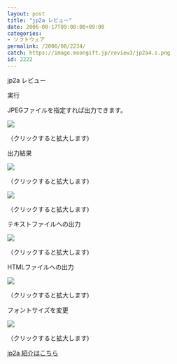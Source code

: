 ```yaml
---
layout: post
title: "jp2a レビュー"
date: 2006-08-17T09:00:00+09:00
categories:
- ソフトウェア
permalink: /2006/08/2234/
catch: https://image.moongift.jp/review3/jp2a4.s.png
id: 2222
---
```

jp2a レビュー  
<!--more-->

実行

  

JPEGファイルを指定すれば出力できます。

  

[![](https://image.moongift.jp/review3/jp2a1.s.png)](https://image.moongift.jp/review3/jp2a1.png)  
  
（クリックすると拡大します)

  

出力結果

  

[![](https://image.moongift.jp/review3/jp2a2.s.png)](https://image.moongift.jp/review3/jp2a2.png)  
  
（クリックすると拡大します)

  

[![](https://image.moongift.jp/review3/jp2a3.s.png)](https://image.moongift.jp/review3/jp2a3.png)  
  
（クリックすると拡大します)

  

テキストファイルへの出力

  

[![](https://image.moongift.jp/review3/jp2a4.s.png)](https://image.moongift.jp/review3/jp2a4.png)  
  
（クリックすると拡大します)

  

HTMLファイルへの出力

  

[![](https://image.moongift.jp/review3/jp2a6.s.png)](https://image.moongift.jp/review3/jp2a6.png)  
  
（クリックすると拡大します)

  

フォントサイズを変更

  

[![](https://image.moongift.jp/review3/jp2a7.s.png)](https://image.moongift.jp/review3/jp2a7.png)  
  
（クリックすると拡大します)

  

[jp2a 紹介はこちら](http://oss.moongift.jp/intro/i-2233.html)

